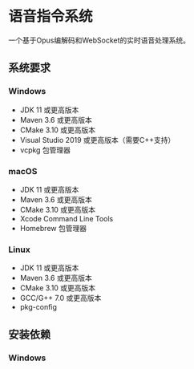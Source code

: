 # 语音指令系统

一个基于Opus编解码和WebSocket的实时语音处理系统。

## 系统要求

### Windows
- JDK 11 或更高版本
- Maven 3.6 或更高版本
- CMake 3.10 或更高版本
- Visual Studio 2019 或更高版本（需要C++支持）
- vcpkg 包管理器

### macOS
- JDK 11 或更高版本
- Maven 3.6 或更高版本
- CMake 3.10 或更高版本
- Xcode Command Line Tools
- Homebrew 包管理器

### Linux
- JDK 11 或更高版本
- Maven 3.6 或更高版本
- CMake 3.10 或更高版本
- GCC/G++ 7.0 或更高版本
- pkg-config

## 安装依赖

### Windows 